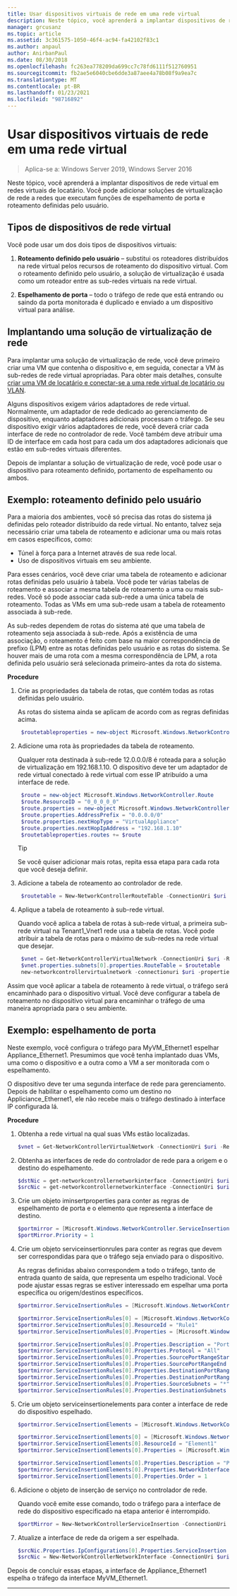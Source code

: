 ```yaml
---
title: Usar dispositivos virtuais de rede em uma rede virtual
description: Neste tópico, você aprenderá a implantar dispositivos de rede virtual em redes virtuais de locatário. Você pode adicionar soluções de virtualização de rede a redes que executam funções de espelhamento de porta e roteamento definidas pelo usuário.
manager: grcusanz
ms.topic: article
ms.assetid: 3c361575-1050-46f4-ac94-fa42102f83c1
ms.author: anpaul
author: AnirbanPaul
ms.date: 08/30/2018
ms.openlocfilehash: fc263ea778209da699cc7c78fd6111f512760951
ms.sourcegitcommit: fb2ae5e6040cbe6dde3a87aee4a78b08f9a9ea7c
ms.translationtype: MT
ms.contentlocale: pt-BR
ms.lasthandoff: 01/23/2021
ms.locfileid: "98716892"
---
```

# <a name="use-network-virtual-appliances-on-a-virtual-network"></a>Usar dispositivos virtuais de rede em uma rede virtual

>Aplica-se a: Windows Server 2019, Windows Server 2016

Neste tópico, você aprenderá a implantar dispositivos de rede virtual em redes virtuais de locatário. Você pode adicionar soluções de virtualização de rede a redes que executam funções de espelhamento de porta e roteamento definidas pelo usuário.

## <a name="types-of-network-virtual-appliances"></a>Tipos de dispositivos de rede virtual

Você pode usar um dos dois tipos de dispositivos virtuais:

1. **Roteamento definido pelo usuário** – substitui os roteadores distribuídos na rede virtual pelos recursos de roteamento do dispositivo virtual.  Com o roteamento definido pelo usuário, a solução de virtualização é usada como um roteador entre as sub-redes virtuais na rede virtual.

2. **Espelhamento de porta** – todo o tráfego de rede que está entrando ou saindo da porta monitorada é duplicado e enviado a um dispositivo virtual para análise.


## <a name="deploying-a-network-virtual-appliance"></a>Implantando uma solução de virtualização de rede

Para implantar uma solução de virtualização de rede, você deve primeiro criar uma VM que contenha o dispositivo e, em seguida, conectar a VM às sub-redes de rede virtual apropriadas. Para obter mais detalhes, consulte [criar uma VM de locatário e conectar-se a uma rede virtual de locatário ou VLAN](Create-a-Tenant-VM.md).

Alguns dispositivos exigem vários adaptadores de rede virtual. Normalmente, um adaptador de rede dedicado ao gerenciamento de dispositivo, enquanto adaptadores adicionais processam o tráfego.  Se seu dispositivo exigir vários adaptadores de rede, você deverá criar cada interface de rede no controlador de rede. Você também deve atribuir uma ID de interface em cada host para cada um dos adaptadores adicionais que estão em sub-redes virtuais diferentes.

Depois de implantar a solução de virtualização de rede, você pode usar o dispositivo para roteamento definido, portamento de espelhamento ou ambos.


## <a name="example-user-defined-routing"></a>Exemplo: roteamento definido pelo usuário

Para a maioria dos ambientes, você só precisa das rotas do sistema já definidas pelo roteador distribuído da rede virtual. No entanto, talvez seja necessário criar uma tabela de roteamento e adicionar uma ou mais rotas em casos específicos, como:

- Túnel à força para a Internet através de sua rede local.
- Uso de dispositivos virtuais em seu ambiente.

Para esses cenários, você deve criar uma tabela de roteamento e adicionar rotas definidas pelo usuário à tabela. Você pode ter várias tabelas de roteamento e associar a mesma tabela de roteamento a uma ou mais sub-redes. Você só pode associar cada sub-rede a uma única tabela de roteamento. Todas as VMs em uma sub-rede usam a tabela de roteamento associada à sub-rede.

As sub-redes dependem de rotas do sistema até que uma tabela de roteamento seja associada à sub-rede. Após a existência de uma associação, o roteamento é feito com base na maior correspondência de prefixo (LPM) entre as rotas definidas pelo usuário e as rotas do sistema. Se houver mais de uma rota com a mesma correspondência de LPM, a rota definida pelo usuário será selecionada primeiro-antes da rota do sistema.

**Procedure**

1. Crie as propriedades da tabela de rotas, que contém todas as rotas definidas pelo usuário.<p>As rotas do sistema ainda se aplicam de acordo com as regras definidas acima.

   ```PowerShell
    $routetableproperties = new-object Microsoft.Windows.NetworkController.RouteTableProperties
   ```

2. Adicione uma rota às propriedades da tabela de roteamento.<p>Qualquer rota destinada à sub-rede 12.0.0.0/8 é roteada para a solução de virtualização em 192.168.1.10. O dispositivo deve ter um adaptador de rede virtual conectado à rede virtual com esse IP atribuído a uma interface de rede.

   ```PowerShell
    $route = new-object Microsoft.Windows.NetworkController.Route
    $route.ResourceID = "0_0_0_0_0"
    $route.properties = new-object Microsoft.Windows.NetworkController.RouteProperties
    $route.properties.AddressPrefix = "0.0.0.0/0"
    $route.properties.nextHopType = "VirtualAppliance"
    $route.properties.nextHopIpAddress = "192.168.1.10"
    $routetableproperties.routes += $route
   ```
   >[!TIP]
   >Se você quiser adicionar mais rotas, repita essa etapa para cada rota que você deseja definir.

3. Adicione a tabela de roteamento ao controlador de rede.

   ```PowerShell
    $routetable = New-NetworkControllerRouteTable -ConnectionUri $uri -ResourceId "Route1" -Properties $routetableproperties
   ```

4. Aplique a tabela de roteamento à sub-rede virtual.<p>Quando você aplica a tabela de rotas à sub-rede virtual, a primeira sub-rede virtual na Tenant1_Vnet1 rede usa a tabela de rotas. Você pode atribuir a tabela de rotas para o máximo de sub-redes na rede virtual que desejar.

   ```PowerShell
    $vnet = Get-NetworkControllerVirtualNetwork -ConnectionUri $uri -ResourceId "Tenant1_VNet1"
    $vnet.properties.subnets[0].properties.RouteTable = $routetable
    new-networkcontrollervirtualnetwork -connectionuri $uri -properties $vnet.properties -resourceId $vnet.resourceid
   ```

Assim que você aplicar a tabela de roteamento à rede virtual, o tráfego será encaminhado para o dispositivo virtual. Você deve configurar a tabela de roteamento no dispositivo virtual para encaminhar o tráfego de uma maneira apropriada para o seu ambiente.

## <a name="example-port-mirroring"></a>Exemplo: espelhamento de porta

Neste exemplo, você configura o tráfego para MyVM_Ethernet1 espelhar Appliance_Ethernet1.  Presumimos que você tenha implantado duas VMs, uma como o dispositivo e a outra como a VM a ser monitorada com o espelhamento.

O dispositivo deve ter uma segunda interface de rede para gerenciamento. Depois de habilitar o espelhamento como um destino no Appliciance_Ethernet1, ele não recebe mais o tráfego destinado à interface IP configurada lá.


**Procedure**

1. Obtenha a rede virtual na qual suas VMs estão localizadas.

   ```PowerShell
   $vnet = Get-NetworkControllerVirtualNetwork -ConnectionUri $uri -ResourceId "Tenant1_VNet1"
   ```

2. Obtenha as interfaces de rede do controlador de rede para a origem e o destino do espelhamento.

   ```PowerShell
   $dstNic = get-networkcontrollernetworkinterface -ConnectionUri $uri -ResourceId "Appliance_Ethernet1"
   $srcNic = get-networkcontrollernetworkinterface -ConnectionUri $uri -ResourceId "MyVM_Ethernet1"
   ```

3. Crie um objeto iminsertproperties para conter as regras de espelhamento de porta e o elemento que representa a interface de destino.

   ```PowerShell
   $portmirror = [Microsoft.Windows.NetworkController.ServiceInsertionProperties]::new()
   $portMirror.Priority = 1
   ```

4. Crie um objeto serviceinsertionrules para conter as regras que devem ser correspondidas para que o tráfego seja enviado para o dispositivo.<p>As regras definidas abaixo correspondem a todo o tráfego, tanto de entrada quanto de saída, que representa um espelho tradicional.  Você pode ajustar essas regras se estiver interessado em espelhar uma porta específica ou origem/destinos específicos.

   ```PowerShell
   $portmirror.ServiceInsertionRules = [Microsoft.Windows.NetworkController.ServiceInsertionRule[]]::new(1)

   $portmirror.ServiceInsertionRules[0] = [Microsoft.Windows.NetworkController.ServiceInsertionRule]::new()
   $portmirror.ServiceInsertionRules[0].ResourceId = "Rule1"
   $portmirror.ServiceInsertionRules[0].Properties = [Microsoft.Windows.NetworkController.ServiceInsertionRuleProperties]::new()

   $portmirror.ServiceInsertionRules[0].Properties.Description = "Port Mirror Rule"
   $portmirror.ServiceInsertionRules[0].Properties.Protocol = "All"
   $portmirror.ServiceInsertionRules[0].Properties.SourcePortRangeStart = "0"
   $portmirror.ServiceInsertionRules[0].Properties.SourcePortRangeEnd = "65535"
   $portmirror.ServiceInsertionRules[0].Properties.DestinationPortRangeStart = "0"
   $portmirror.ServiceInsertionRules[0].Properties.DestinationPortRangeEnd = "65535"
   $portmirror.ServiceInsertionRules[0].Properties.SourceSubnets = "*"
   $portmirror.ServiceInsertionRules[0].Properties.DestinationSubnets = "*"
   ```

5. Crie um objeto serviceinsertionelements para conter a interface de rede do dispositivo espelhado.

   ```PowerShell
   $portmirror.ServiceInsertionElements = [Microsoft.Windows.NetworkController.ServiceInsertionElement[]]::new(1)

   $portmirror.ServiceInsertionElements[0] = [Microsoft.Windows.NetworkController.ServiceInsertionElement]::new()
   $portmirror.ServiceInsertionElements[0].ResourceId = "Element1"
   $portmirror.ServiceInsertionElements[0].Properties = [Microsoft.Windows.NetworkController.ServiceInsertionElementProperties]::new()

   $portmirror.ServiceInsertionElements[0].Properties.Description = "Port Mirror Element"
   $portmirror.ServiceInsertionElements[0].Properties.NetworkInterface = $dstNic
   $portmirror.ServiceInsertionElements[0].Properties.Order = 1
   ```

6. Adicione o objeto de inserção de serviço no controlador de rede.<p>Quando você emite esse comando, todo o tráfego para a interface de rede do dispositivo especificado na etapa anterior é interrompido.

   ```PowerShell
   $portMirror = New-NetworkControllerServiceInsertion -ConnectionUri $uri -Properties $portmirror -ResourceId "MirrorAll"
   ```

7. Atualize a interface de rede da origem a ser espelhada.

   ```PowerShell
   $srcNic.Properties.IpConfigurations[0].Properties.ServiceInsertion = $portMirror
   $srcNic = New-NetworkControllerNetworkInterface -ConnectionUri $uri  -Properties $srcNic.Properties -ResourceId $srcNic.ResourceId
   ```

Depois de concluir essas etapas, a interface de Appliance_Ethernet1 espelha o tráfego da interface MyVM_Ethernet1.

---